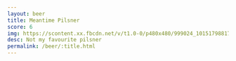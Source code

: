 ```yaml
---
layout: beer
title: Meantime Pilsner
score: 6
img: https://scontent.xx.fbcdn.net/v/t1.0-0/p480x480/999024_10151798817478745_821421302_n.jpg?oh=966b9165fcffba37527e7eb21ea4e452&oe=591B5B48
desc: Not my favourite pilsner
permalink: /beer/:title.html
---
```

